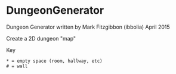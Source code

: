 # DungeonGenerator

Dungeon Generator
written by Mark Fitzgibbon (ibbolia) 
April 2015

Create a 2D dungeon "map"

Key

    * = empty space (room, hallway, etc)
    # = wall
